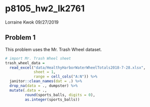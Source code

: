 p8105\_hw2\_lk2761
================
Lorraine Kwok
09/27/2019

## Problem 1

This problem uses the Mr. Trash Wheel dataset.

``` r
# import Mr. Trash Wheel sheet 
trash_wheel_data = 
  read_excel("data/HealthyHarborWaterWheelTotals2018-7-28.xlsx", 
             sheet = 1, 
             range = cell_cols("A:N")) %>%
  janitor::clean_names(dat = .) %>%
  drop_na(data = ., dumpster) %>%
  mutate(.data = ., 
         round(sports_balls, digits = 0),
         as.integer(sports_balls))
```
